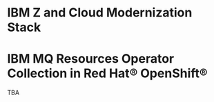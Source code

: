 # IBM Z and Cloud Modernization Stack

# IBM MQ Resources Operator Collection in Red Hat® OpenShift®

TBA
